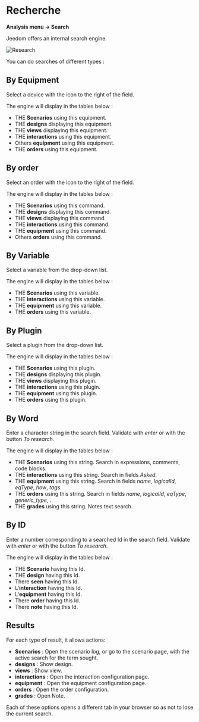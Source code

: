 # Recherche
**Analysis menu → Search**

Jeedom offers an internal search engine.

![Research](./images/search_intro.gif)

You can do searches of different types :

## By Equipment

Select a device with the icon to the right of the field.

The engine will display in the tables below :

- THE **Scenarios** using this equipment.
- THE **designs** displaying this equipment.
- THE **views** displaying this equipment.
- THE **interactions** using this equipment.
- Others **equipment** using this equipment.
- THE **orders** using this equipment.

## By order

Select an order with the icon to the right of the field.

The engine will display in the tables below :

- THE **Scenarios** using this command.
- THE **designs** displaying this command.
- THE **views** displaying this command.
- THE **interactions** using this command.
- THE **equipment** using this command.
- Others **orders** using this command.

## By Variable

Select a variable from the drop-down list.

The engine will display in the tables below :

- THE **Scenarios** using this variable.
- THE **interactions** using this variable.
- THE **equipment** using this variable.
- THE **orders** using this variable.

## By Plugin

Select a plugin from the drop-down list.

The engine will display in the tables below :

- THE **Scenarios** using this plugin.
- THE **designs** displaying this plugin.
- THE **views** displaying this plugin.
- THE **interactions** using this plugin.
- THE **equipment** using this plugin.
- THE **orders** using this plugin.

## By Word

Enter a character string in the search field. Validate with *enter* or with the button *To research*.

The engine will display in the tables below :

- THE **Scenarios** using this string.
	Search in expressions, comments, code blocks.
- THE **interactions** using this string.
	Search in fields *Asked*.
- THE **equipment** using this string.
	Search in fields *name*, *logicalId*, *eqType*, *how*, *tags*.
- THE **orders** using this string.
	Search in fields *name*, *logicalId*, *eqType*, *generic_type*, .
- THE **grades** using this string.
	Notes text search.

## By ID

Enter a number corresponding to a searched Id in the search field. Validate with *enter* or with the button *To research*.

The engine will display in the tables below :

- THE **Scenario** having this Id.
- THE **design** having this Id.
- There **seen** having this Id.
- L'**interaction** having this Id.
- L'**equipment** having this Id.
- There **order** having this Id.
- There **note** having this Id.

## Results

For each type of result, it allows actions:
- **Scenarios** : Open the scenario log, or go to the scenario page, with the active search for the term sought.
- **designs** : Show design.
- **views** : Show view.
- **interactions** : Open the interaction configuration page.
- **equipment** : Open the equipment configuration page.
- **orders** : Open the order configuration.
- **grades** : Open Note.

Each of these options opens a different tab in your browser so as not to lose the current search.

